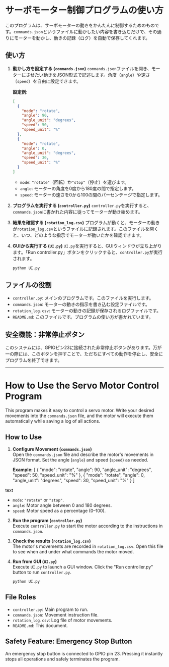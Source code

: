 # サーボモーター制御プログラムの使い方

このプログラムは、サーボモーターの動きをかんたんに制御するためのものです。`commands.json`というファイルに動かしたい内容を書き込むだけで、その通りにモーターを動かし、動きの記録（ログ）を自動で保存してくれます。

## 使い方

1.  **動かし方を設定する (`commands.json`)**
    `commands.json`ファイルを開き、モーターにさせたい動きをJSON形式で記述します。角度（`angle`）や速さ（`speed`）を自由に設定できます。

    **設定例:**
    ```json
    [
      {
        "mode": "rotate",
        "angle": 90,
        "angle_unit": "degrees",
        "speed": 50,
        "speed_unit": "%"
      },
      {
        "mode": "rotate",
        "angle": 0,
        "angle_unit": "degrees",
        "speed": 30,
        "speed_unit": "%"
      }
    ]
    ```
    - `mode`: `"rotate"`（回転）か`"stop"`（停止）を選びます。
    - `angle`: モーターの角度を0度から180度の間で指定します。
    - `speed`: モーターの速さを0から100の間のパーセンテージで指定します。

2.  **プログラムを実行する (`controller.py`)**
    `controller.py`を実行すると、`commands.json`に書かれた内容に従ってモーターが動き始めます。

3.  **結果を確認する (`rotation_log.csv`)**
    プログラムが動くと、モーターの動きが`rotation_log.csv`というファイルに記録されます。このファイルを開くと、いつ、どのような指示でモーターが動いたかを確認できます。

4.  **GUIから実行する (`UI.py`)**
    `UI.py`を実行すると、GUIウィンドウが立ち上がります。「Run controller.py」ボタンをクリックすると、`controller.py`が実行されます。
    ```bash
    python UI.py
    ```

## ファイルの役割

-   `controller.py`: メインのプログラムです。このファイルを実行します。
-   `commands.json`: モーターの動きの指示を書き込む設定ファイルです。
-   `rotation_log.csv`: モーターの動きの記録が保存されるログファイルです。
-   `README.md`: このファイルです。プログラムの使い方が書かれています。

## 安全機能：非常停止ボタン

このシステムには、GPIOピン23に接続された非常停止ボタンがあります。万が一の際には、このボタンを押すことで、ただちにすべての動作を停止し、安全にプログラムを終了できます。

---

# How to Use the Servo Motor Control Program

This program makes it easy to control a servo motor. Write your desired movements into the `commands.json` file, and the motor will execute them automatically while saving a log of all actions.

## How to Use

1. **Configure Movement (`commands.json`)**  
   Open the `commands.json` file and describe the motor's movements in JSON format. Set the angle (`angle`) and speed (`speed`) as needed.

   **Example:**
[
{
"mode": "rotate",
"angle": 90,
"angle_unit": "degrees",
"speed": 50,
"speed_unit": "%"
},
{
"mode": "rotate",
"angle": 0,
"angle_unit": "degrees",
"speed": 30,
"speed_unit": "%"
}
]

text
- `mode`: `"rotate"` or `"stop"`.
- `angle`: Motor angle between 0 and 180 degrees.
- `speed`: Motor speed as a percentage (0–100).

2. **Run the program (`controller.py`)**  
Execute `controller.py` to start the motor according to the instructions in `commands.json`.

3. **Check the results (`rotation_log.csv`)**  
The motor's movements are recorded in `rotation_log.csv`. Open this file to see when and under what commands the motor moved.

4. **Run from GUI (`UI.py`)**  
   Execute `UI.py` to launch a GUI window. Click the "Run controller.py" button to run `controller.py`.
   ```bash
   python UI.py
   ```

## File Roles

- `controller.py`: Main program to run.
- `commands.json`: Movement instruction file.
- `rotation_log.csv`: Log file of motor movements.
- `README.md`: This document.

## Safety Feature: Emergency Stop Button

An emergency stop button is connected to GPIO pin 23. Pressing it instantly stops all operations and safely terminates the program.

